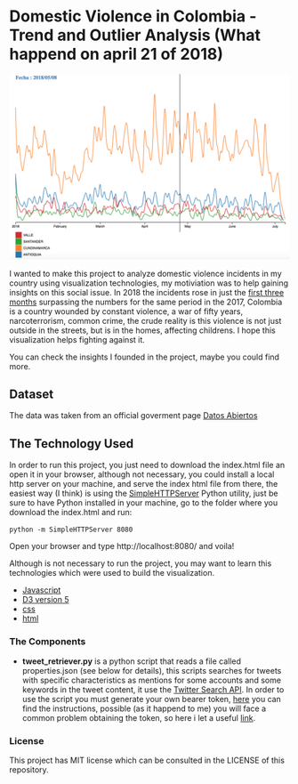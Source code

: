 # Domestic Violence in Colombia - Trend and Outlier Analysis (What happend on april 21 of 2018)

![alt text](https://github.com/cjcarvajal/domestic-violence-viz/blob/master/img.png)

I wanted to make this project to analyze domestic violence incidents in my country using visualization technologies, my motiviation was to help gaining insights on this social issue. In 2018 the incidents rose in just the [first three months](https://www.eltiempo.com/colombia/medellin/ninos-de-0-a-5-anos-son-las-principales-victimas-de-maltrato-en-medellin-205052) surpassing the numbers for the same period in the 2017, Colombia is a country wounded by constant violence, a war of fifty years, narcoterrorism, common crime, the crude reality is this violence is not just outside in the streets, but is in the homes, affecting childrens. I hope this visualization helps fighting against it.

You can check the insights I founded in the project, maybe you could find more.

## Dataset

The data was taken from an official goverment page [Datos Abiertos](https://www.datos.gov.co/Seguridad-y-Defensa/Violencia-intrafamiliar-2018/s9rg-bzb5)

## The Technology Used

In order to run this project, you just need to download the index.html file an open it in your browser, although not necessary, you could install a local http server on your machine, and serve the index html file from there, the easiest way (I think) is using the [SimpleHTTPServer](https://docs.python.org/2/library/simplehttpserver.html) Python utility, just be sure to have Python installed in your machine, go to the folder where you download the index.html and run:

```
python -m SimpleHTTPServer 8080
```

Open your browser and type http://localhost:8080/ and voila!

Although is not necessary to run the project, you may want to learn this technologies which were used to build the visualization.

* [Javascript](https://www.w3schools.com/js/)
* [D3 version 5](https://d3js.org/)
* [css](https://www.w3schools.com/Css/)
* [html](https://www.w3schools.com/html/)

### The Components

* **tweet_retriever.py** is a python script that reads a file called properties.json (see below for details),
this scripts searches for tweets with specific characteristics as mentions for some accounts and some keywords in the tweet content, it use the [Twitter Search API](https://dev.twitter.com/rest/public/search). In order to use the script you must generate your own bearer token, [here](https://dev.twitter.com/oauth/application-only) you can find the instructions, possible (as it happend to me) you will face a common problem obtaining the token, so here i let a useful [link](https://stackoverflow.com/questions/23183050/twitter-1-1-oauth-authenticity-token-error99).

### License

This project has MIT license which can be consulted in the LICENSE of this repository.